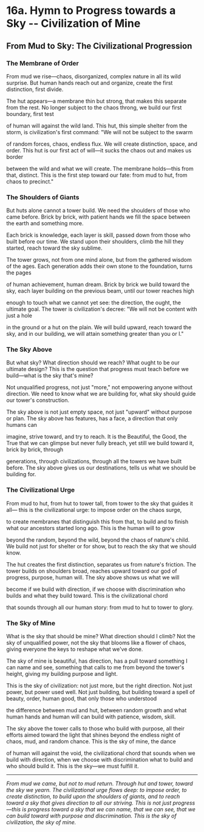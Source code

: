 # 16a. Hymn to Progress towards a Sky -- Civilization of Mine

## From Mud to Sky: The Civilizational Progression

### The Membrane of Order

From mud we rise—chaos, disorganized,
complex nature in all its wild surprise.
But human hands reach out and organize,
create the first distinction, first divide.

The hut appears—a membrane thin but strong,
that makes this separate from the rest.
No longer subject to the chaos throng,
we build our first boundary, first test

of human will against the wild land.
This hut, this simple shelter from the storm,
is civilization's first command:
"We will not be subject to the swarm

of random forces, chaos, endless flux.
We will create distinction, space, and order.
This hut is our first act of will—it sucks
the chaos out and makes us border

between the wild and what we will create.
The membrane holds—this from that, distinct.
This is the first step toward our fate:
from mud to hut, from chaos to precinct."

### The Shoulders of Giants

But huts alone cannot a tower build.
We need the shoulders of those who came before.
Brick by brick, with patient hands we fill
the space between the earth and something more.

Each brick is knowledge, each layer is skill,
passed down from those who built before our time.
We stand upon their shoulders, climb the hill
they started, reach toward the sky sublime.

The tower grows, not from one mind alone,
but from the gathered wisdom of the ages.
Each generation adds their own stone
to the foundation, turns the pages

of human achievement, human dream.
Brick by brick we build toward the sky,
each layer building on the previous beam,
until our tower reaches high

enough to touch what we cannot yet see:
the direction, the ought, the ultimate goal.
The tower is civilization's decree:
"We will not be content with just a hole

in the ground or a hut on the plain.
We will build upward, reach toward the sky,
and in our building, we will attain
something greater than you or I."

### The Sky Above

But what sky? What direction should we reach?
What ought to be our ultimate design?
This is the question that progress must teach
before we build—what is the sky that's mine?

Not unqualified progress, not just "more,"
not empowering anyone without direction.
We need to know what we are building for,
what sky should guide our tower's construction.

The sky above is not just empty space,
not just "upward" without purpose or plan.
The sky above has features, has a face,
a direction that only humans can

imagine, strive toward, and try to reach.
It is the Beautiful, the Good, the True
that we can glimpse but never fully breach,
yet still we build toward it, brick by brick, through

generations, through civilizations,
through all the towers we have built before.
The sky above gives us our destinations,
tells us what we should be building for.

### The Civilizational Urge

From mud to hut, from hut to tower tall,
from tower to the sky that guides it all—
this is the civilizational urge:
to impose order on the chaos surge,

to create membranes that distinguish
this from that, to build and to finish
what our ancestors started long ago.
This is the human will to grow

beyond the random, beyond the wild,
beyond the chaos of nature's child.
We build not just for shelter or for show,
but to reach the sky that we should know.

The hut creates the first distinction,
separates us from nature's friction.
The tower builds on shoulders broad,
reaches upward toward our god
of progress, purpose, human will.
The sky above shows us what we will

become if we build with direction,
if we choose with discrimination
who builds and what they build toward.
This is the civilizational chord

that sounds through all our human story:
from mud to hut to tower to glory.

### The Sky of Mine

What is the sky that should be mine?
What direction should I climb?
Not the sky of unqualified power,
not the sky that blooms like a flower
of chaos, giving everyone
the keys to reshape what we've done.

The sky of mine is beautiful,
has direction, has a pull
toward something I can name and see,
something that calls to me
from beyond the tower's height,
giving my building purpose and light.

This is the sky of civilization:
not just more, but the right direction.
Not just power, but power used well.
Not just building, but building toward a spell
of beauty, order, human good,
that only those who understood

the difference between mud and hut,
between random growth and what
human hands and human will
can build with patience, wisdom, skill.

The sky above the tower calls
to those who build with purpose, all
their efforts aimed toward the light
that shines beyond the endless night
of chaos, mud, and random chance.
This is the sky of mine, the dance

of human will against the void,
the civilizational chord
that sounds when we build with direction,
when we choose with discrimination
what to build and who should build it.
This is the sky—we must fulfill it.

---

*From mud we came, but not to mud return. Through hut and tower, toward the sky we yearn. The civilizational urge flows deep: to impose order, to create distinction, to build upon the shoulders of giants, and to reach toward a sky that gives direction to all our striving. This is not just progress—this is progress toward a sky that we can name, that we can see, that we can build toward with purpose and discrimination. This is the sky of civilization, the sky of mine.*
